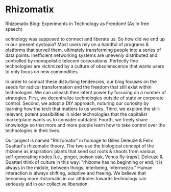 # Rhizomatix
Rhizomatix Blog: Experiments in Technology as Freedom! (As in free speech)

echnology was supposed to connect and liberate us. So how did we end up in our present dystopia? Most users rely on a handful of programs & platforms that surveil them, ultimately transforming people into a series of data points. Inefficient networking systems are unevenly distributed and controlled by monopolistic telecom corporations. Perfectly fine technologies are victimized by a culture of obsolenscence that wants users to only focus on new commodities.

In order to combat these disturbing tendencies, our blog focuses on the seeds for radical transformation and the freedom that still exist within technologies. We can unleash their latent power by focusing on a number of strategies. First, we decentralize technologies outside of state or corporate control. Second, we adopt a DIY approach, nuturing our curiosity by learning how the tech that matters to us works. Third, we explore the still-relevant, potent possibilities in older technologies that the capitalist marketplace wants us to consider outdated. Fourth, we freely share knowledge so that more and more people learn how to take control over the technologies in their lives.   

Our project is named "Rhizomatix" in homage to Gilles Deleuze & Felix Guattari's rhizomatic theory. The two use the biological concept of the rhizome as inspiration: plants that send out roots & shoots from various, self-generating nodes [i.e., ginger, poison oak, Venus fly-traps]. Deleuze & Guattari think of culture in this way: "rhizome has no beginning or end; it is always in the middle, between things, interbeing, intermezzo." Human interaction is always shifting, adaptive and freeing. We believe that becoming more rhizomatic in our attitudes towards technology can seriously aid in our collective liberation. 
